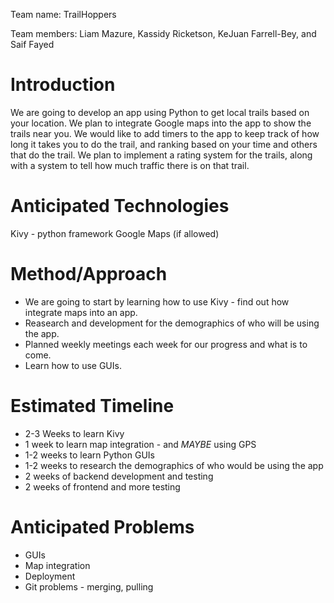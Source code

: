 Team name: TrailHoppers

Team members: Liam Mazure, Kassidy Ricketson, KeJuan Farrell-Bey, and Saif Fayed

# Introduction

We are going to develop an app using Python to get local trails based on your location. We plan to integrate Google maps into the app to show the trails near you. We would like to add timers to the app to keep track of how long it takes you to do the trail, and ranking based on your time and others that do the trail. We plan to implement a rating system for the trails, along with a system to tell how much traffic there is on that trail.

# Anticipated Technologies

Kivy - python framework
Google Maps (if allowed)

# Method/Approach

* We are going to start by learning how to use Kivy - find out how integrate maps into an app.
* Reasearch and development for the demographics of who will be using the app.
* Planned weekly meetings each week for our progress and what is to come.
* Learn how to use GUIs.

# Estimated Timeline

* 2-3 Weeks to learn Kivy
* 1 week to learn map integration - and *MAYBE* using GPS
* 1-2 weeks to learn Python GUIs
* 1-2 weeks to research the demographics of who would be using the app
* 2 weeks of backend development and testing
* 2 weeks of frontend and more testing

# Anticipated Problems

* GUIs
* Map integration
* Deployment
* Git problems - merging, pulling
